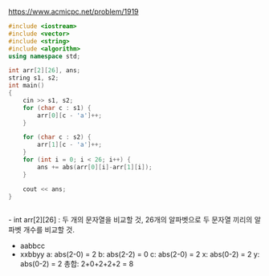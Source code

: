 https://www.acmicpc.net/problem/1919

```cpp
#include <iostream>
#include <vector>
#include <string>
#include <algorithm>
using namespace std;

int arr[2][26], ans;
string s1, s2;
int main()
{
	cin >> s1, s2;
	for (char c : s1) {
		arr[0][c - 'a']++;
	}

	for (char c : s2) {
		arr[1][c - 'a']++;
	}
	for (int i = 0; i < 26; i++) {
		ans += abs(arr[0][i]-arr[1][i]);
	}

	cout << ans;
}



```

<NotThink>
- int arr[2][26] : 두 개의 문자열을 비교할 것, 26개의 알파벳으로 두 문자열 끼리의 알파벳 개수를 비교할 것. 

- aabbcc
- xxbbyy
a: abs(2-0) = 2 
b: abs(2-2) = 0
c: abs(2-0) = 2 
x: abs(0-2) = 2 
y: abs(0-2) = 2 
총합: 2+0+2+2+2 = 8